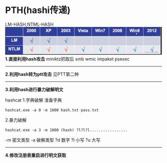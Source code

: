 # PTH(hashi传递)

LM-HASH,NTML-HASH
![](vx_images/347898514184901.png)
**1.直接利用hash攻击**
miniktz抓取后
smb
wmic
impaket
psexec

---

**2.利用hash转为ptt攻击**
见PTT第二种

---

**3.利用hash进行暴力破解明文**

hashcat
1.字典破解
准备字典
```
hashcat.exe -a 0 -m 1000 hash.txt pass.txt
```

2.暴力破解
```
hashcat.exe -a 3 -m 1000 (hash) ?l?l?l.................
```
-m 密文类型
-a 破解类型
?d 数字
?l 小写
?u 大写

---
**4.修改注册表重启进行明文获取**

